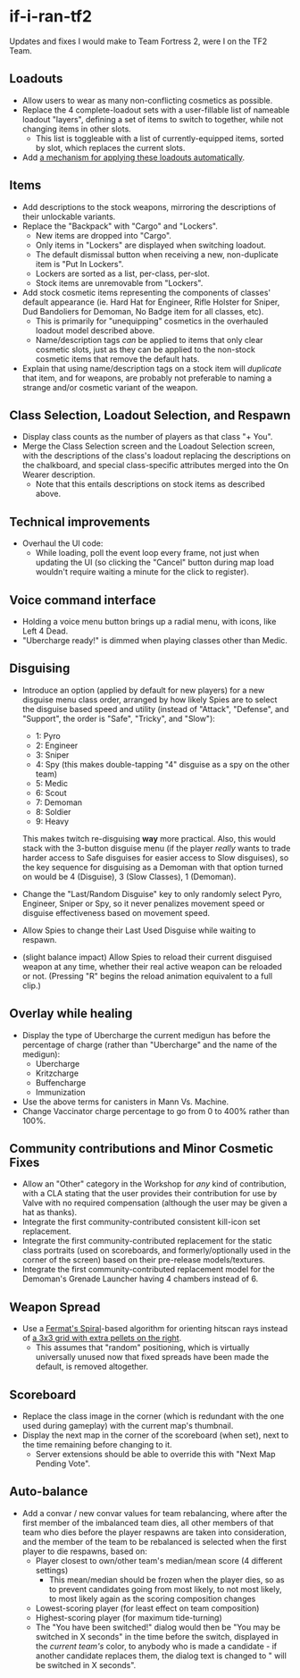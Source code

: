 # if-i-ran-tf2

Updates and fixes I would make to Team Fortress 2, were I on the TF2 Team.

## Loadouts

- Allow users to wear as many non-conflicting cosmetics as possible.
- Replace the 4 complete-loadout sets with a user-fillable list of nameable loadout "layers", defining a set of items to switch to together, while not changing items in other slots.
  - This list is toggleable with a list of currently-equipped items, sorted by slot, which replaces the current slots.
- Add [a mechanism for applying these loadouts automatically](https://github.com/stuartpb/tf2-loadrules).

## Items

- Add descriptions to the stock weapons, mirroring the descriptions of their unlockable variants.
- Replace the "Backpack" with "Cargo" and "Lockers".
  - New items are dropped into "Cargo".
  - Only items in "Lockers" are displayed when switching loadout.
  - The default dismissal button when receiving a new, non-duplicate item is "Put In Lockers".
  - Lockers are sorted as a list, per-class, per-slot.
  - Stock items are unremovable from "Lockers".
- Add stock cosmetic items representing the components of classes' default appearance (ie. Hard Hat for Engineer, Rifle Holster for Sniper, Dud Bandoliers for Demoman, No Badge item for all classes, etc).
  - This is primarily for "unequipping" cosmetics in the overhauled loadout model described above.
  - Name/description tags *can* be applied to items that only clear cosmetic slots, just as they can be applied to the non-stock cosmetic items that remove the default hats.
- Explain that using name/description tags on a stock item will *duplicate* that item, and for weapons, are probably not preferable to naming a strange and/or cosmetic variant of the weapon.

## Class Selection, Loadout Selection, and Respawn

- Display class counts as the number of players as that class "+ You".
- Merge the Class Selection screen and the Loadout Selection screen, with the descriptions of the class's loadout replacing the descriptions on the chalkboard, and special class-specific attributes merged into the On Wearer description.
  - Note that this entails descriptions on stock items as described above.

## Technical improvements

- Overhaul the UI code:
  - While loading, poll the event loop every frame, not just when updating the UI (so clicking the "Cancel" button during map load wouldn't require waiting a minute for the click to register).

## Voice command interface

- Holding a voice menu button brings up a radial menu, with icons, like Left 4 Dead.
- "Ubercharge ready!" is dimmed when playing classes other than Medic.

## Disguising

- Introduce an option (applied by default for new players) for a new disguise menu class order, arranged by how likely Spies are to select the disguise based speed and utility (instead of "Attack", "Defense", and "Support", the order is "Safe", "Tricky", and "Slow"):

  - 1: Pyro
  - 2: Engineer
  - 3: Sniper
  - 4: Spy (this makes double-tapping "4" disguise as a spy on the other team)
  - 5: Medic
  - 6: Scout
  - 7: Demoman
  - 8: Soldier
  - 9: Heavy
  
  This makes twitch re-disguising **way** more practical. Also, this would stack with the 3-button disguise menu (if the player *really* wants to trade harder access to Safe disguises for easier access to Slow disguises), so the key sequence for disguising as a Demoman with that option turned on would be 4 (Disguise), 3 (Slow Classes), 1 (Demoman).

- Change the "Last/Random Disguise" key to only randomly select Pyro, Engineer, Sniper or Spy, so it never penalizes movement speed or disguise effectiveness based on movement speed.
- Allow Spies to change their Last Used Disguise while waiting to respawn.
- (slight balance impact) Allow Spies to reload their current disguised weapon at any time, whether their real active weapon can be reloaded or not. (Pressing "R" begins the reload animation equivalent to a full clip.)

## Overlay while healing

- Display the type of Ubercharge the current medigun has before the percentage of charge (rather than "Ubercharge" and the name of the medigun):
  - Ubercharge
  - Kritzcharge
  - Buffencharge
  - Immunization
- Use the above terms for canisters in Mann Vs. Machine.
- Change Vaccinator charge percentage to go from 0 to 400% rather than 100%.

## Community contributions and Minor Cosmetic Fixes

- Allow an "Other" category in the Workshop for *any* kind of contribution, with a CLA stating that the user provides their contribution for use by Valve with no required compensation (although the user may be given a hat as thanks).
- Integrate the first community-contributed consistent kill-icon set replacement.
- Integrate the first community-contributed replacement for the static class portraits (used on scoreboards, and formerly/optionally used in the corner of the screen) based on their pre-release models/textures.
- Integrate the first community-contributed replacement model for the Demoman's Grenade Launcher having 4 chambers instead of 6.

## Weapon Spread

- Use a [Fermat's Spiral](https://en.wikipedia.org/wiki/Fermat%27s_spiral)-based algorithm for orienting hitscan rays instead of [a 3x3 grid with extra pellets on the right](http://gaming.stackexchange.com/questions/3028/what-is-weapon-spread-as-it-relates-to-team-fortress-2).
  - This assumes that "random" positioning, which is virtually universally unused now that fixed spreads have been made the default, is removed altogether.

## Scoreboard

- Replace the class image in the corner (which is redundant with the one used during gameplay) with the current map's thumbnail.
- Display the next map in the corner of the scoreboard (when set), next to the time remaining before changing to it.
  - Server extensions should be able to override this with "Next Map Pending Vote".

## Auto-balance

- Add a convar / new convar values for team rebalancing, where after the first member of the imbalanced team dies, all other members of that team who dies before the player respawns are taken into consideration, and the member of the team to be rebalanced is selected when the first player to die respawns, based on:
  - Player closest to own/other team's median/mean score (4 different settings)
    - This mean/median should be frozen when the player dies, so as to prevent candidates going from most likely, to not most likely, to most likely again as the scoring composition changes 
  - Lowest-scoring player (for least effect on team composition)
  - Highest-scoring player (for maximum tide-turning)
  - The "You have been switched!" dialog would then be "You may be switched in X seconds" in the time before the switch, displayed in the *current team's* color, to anybody who is made a candidate - if another candidate replaces them, the dialog text is changed to "<player> will be switched in X seconds".
